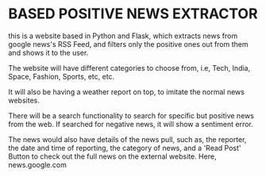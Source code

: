 # BASED POSITIVE NEWS EXTRACTOR

this is a website based in Python and Flask, which extracts news from google news's RSS Feed, and filters only the positive ones out from them and shows it to the user.

The website will have different categories to choose from, i.e, Tech, India, Space, Fashion, Sports, etc, etc.

It will also be having a weather report on top, to imitate the normal news websites.

There will be a search functionality to search for specific but positive news from the web. If searched for negative news, it will show a sentiment error.

The news would also have details of the news pull, such as, the reporter, the date and time of reporting, the category of news, and a 'Read Post' Button to check out the full news on the external website.
Here, news.google.com


